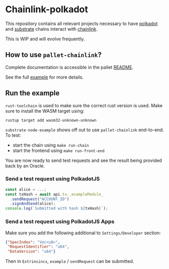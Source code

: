 # Chainlink-polkadot

This repository contains all relevant projects necessary to have [polkadot](https://polkadot.network/) and [substrate](https://www.parity.io/substrate/) chains interact with [chainlink](https://chain.link/).

This is WIP and will evolve frequently.

## How to use `pallet-chainlink`?

Complete documentation is accessible in the pallet [README](pallet-chainlink/README.md).

See the full [example](substrate-node-example/runtime/src/example.rs) for more details.

## Run the example

`rust-toolchain` is used to make sure the correct rust version is used. Make sure to install the WASM target using:

```
rustup target add wasm32-unknown-unknown
```

`substrate-node-example` shows off out to use `pallet-chainlink` end-to-end.
To test:

* start the chain using `make run-chain`
* start the frontend using `make run-front-end`

You are now ready to send test requests and see the result being provided back by an Oracle.

### Send a test request using PolkadotJS

```js
const alice = ...;
const txHash = await api.tx._exampleModule_
  .sendRequest("ACCOUNT_ID")
  .signAndSend(alice);
console.log(`Submitted with hash ${txHash}`);
```

### Send a test request using PolkadotJS Apps

Make sure you add the following additional to `Settings/Developer` section:

```json
{"SpecIndex": "Vec<u8>",
 "RequestIdentifier": "u64",
 "DataVersion": "u64"}
```

Then in `Extrinsincs`, `example` / `sendRequest` can be submitted.